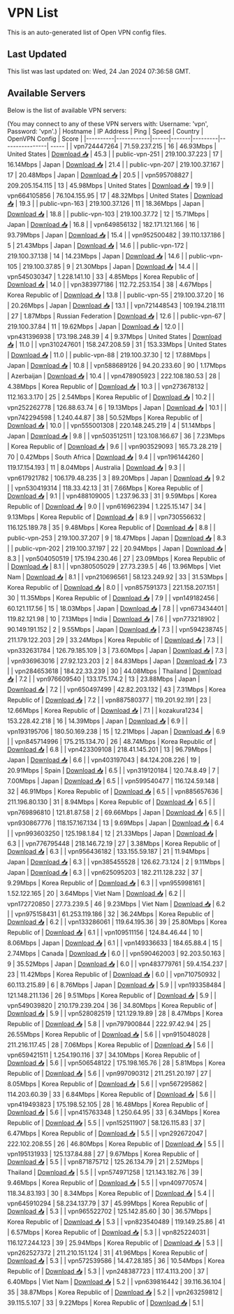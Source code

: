 # VPN List

This is an auto-generated list of Open VPN config files.

## Last Updated

This list was last updated on: Wed, 24 Jan 2024 07:36:58 GMT.

## Available Servers

Below is the list of available VPN servers:

(You may connect to any of these VPN servers with: Username: 'vpn', Password: 'vpn'.)
| Hostname | IP Address | Ping | Speed | Country | OpenVPN Config | Score |
|----------|------------|------|-------|---------|----------------| ----- |
| vpn724447264 | 71.59.237.215 | 16 | 46.93Mbps | United States | [Download 📥](./configs/server_0_US.ovpn) | 45.3 |
| public-vpn-251 | 219.100.37.223 | 17 | 16.14Mbps | Japan | [Download 📥](./configs/server_1_JP.ovpn) | 21.4 |
| public-vpn-207 | 219.100.37.167 | 17 | 20.48Mbps | Japan | [Download 📥](./configs/server_2_JP.ovpn) | 20.5 |
| vpn595708827 | 209.205.154.115 | 13 | 45.98Mbps | United States | [Download 📥](./configs/server_3_US.ovpn) | 19.9 |
| vpn664105856 | 76.104.155.95 | 17 | 48.32Mbps | United States | [Download 📥](./configs/server_4_US.ovpn) | 19.3 |
| public-vpn-163 | 219.100.37.126 | 11 | 18.36Mbps | Japan | [Download 📥](./configs/server_5_JP.ovpn) | 18.8 |
| public-vpn-103 | 219.100.37.72 | 12 | 15.71Mbps | Japan | [Download 📥](./configs/server_6_JP.ovpn) | 16.8 |
| vpn649856132 | 182.171.121.166 | 16 | 93.79Mbps | Japan | [Download 📥](./configs/server_7_JP.ovpn) | 15.4 |
| vpn952500482 | 39.110.137.186 | 5 | 21.43Mbps | Japan | [Download 📥](./configs/server_8_JP.ovpn) | 14.6 |
| public-vpn-172 | 219.100.37.138 | 14 | 14.23Mbps | Japan | [Download 📥](./configs/server_9_JP.ovpn) | 14.6 |
| public-vpn-105 | 219.100.37.85 | 9 | 21.30Mbps | Japan | [Download 📥](./configs/server_10_JP.ovpn) | 14.4 |
| vpn545030347 | 1.228.141.10 | 33 | 4.85Mbps | Korea Republic of | [Download 📥](./configs/server_11_KR.ovpn) | 14.0 |
| vpn383977186 | 112.72.253.154 | 38 | 4.67Mbps | Korea Republic of | [Download 📥](./configs/server_12_KR.ovpn) | 13.8 |
| public-vpn-55 | 219.100.37.20 | 16 | 20.26Mbps | Japan | [Download 📥](./configs/server_13_JP.ovpn) | 13.1 |
| vpn721448543 | 109.194.218.111 | 27 | 1.87Mbps | Russian Federation | [Download 📥](./configs/server_14_RU.ovpn) | 12.6 |
| public-vpn-67 | 219.100.37.84 | 11 | 19.62Mbps | Japan | [Download 📥](./configs/server_15_JP.ovpn) | 12.0 |
| vpn431396938 | 173.198.248.39 | 4 | 9.37Mbps | United States | [Download 📥](./configs/server_16_US.ovpn) | 11.0 |
| vpn310247601 | 158.247.208.59 | 31 | 153.33Mbps | United States | [Download 📥](./configs/server_17_US.ovpn) | 11.0 |
| public-vpn-88 | 219.100.37.30 | 12 | 17.88Mbps | Japan | [Download 📥](./configs/server_18_JP.ovpn) | 10.8 |
| vpn588689126 | 94.20.233.60 | 90 | 1.17Mbps | Azerbaijan | [Download 📥](./configs/server_19_AZ.ovpn) | 10.4 |
| vpn478905923 | 222.108.180.53 | 28 | 4.38Mbps | Korea Republic of | [Download 📥](./configs/server_20_KR.ovpn) | 10.3 |
| vpn273678132 | 112.163.3.170 | 25 | 2.54Mbps | Korea Republic of | [Download 📥](./configs/server_21_KR.ovpn) | 10.2 |
| vpn252262778 | 126.88.63.74 | 6 | 19.13Mbps | Japan | [Download 📥](./configs/server_22_JP.ovpn) | 10.1 |
| vpn742294598 | 1.240.44.87 | 38 | 50.52Mbps | Korea Republic of | [Download 📥](./configs/server_23_KR.ovpn) | 10.0 |
| vpn555001308 | 220.148.245.219 | 4 | 51.14Mbps | Japan | [Download 📥](./configs/server_24_JP.ovpn) | 9.8 |
| vpn503512511 | 123.108.166.67 | 36 | 7.23Mbps | Korea Republic of | [Download 📥](./configs/server_25_KR.ovpn) | 9.6 |
| vpn903529093 | 165.73.28.219 | 70 | 0.42Mbps | South Africa | [Download 📥](./configs/server_26_ZA.ovpn) | 9.4 |
| vpn196144260 | 119.17.154.193 | 11 | 8.04Mbps | Australia | [Download 📥](./configs/server_27_AU.ovpn) | 9.3 |
| vpn617921782 | 106.179.48.235 | 3 | 89.20Mbps | Japan | [Download 📥](./configs/server_28_JP.ovpn) | 9.2 |
| vpn530419314 | 118.33.42.13 | 31 | 7.66Mbps | Korea Republic of | [Download 📥](./configs/server_29_KR.ovpn) | 9.1 |
| vpn488109005 | 1.237.96.33 | 31 | 9.59Mbps | Korea Republic of | [Download 📥](./configs/server_30_KR.ovpn) | 9.0 |
| vpn616962394 | 1.225.15.147 | 34 | 9.13Mbps | Korea Republic of | [Download 📥](./configs/server_31_KR.ovpn) | 8.9 |
| vpn730556632 | 116.125.189.78 | 35 | 9.48Mbps | Korea Republic of | [Download 📥](./configs/server_32_KR.ovpn) | 8.8 |
| public-vpn-253 | 219.100.37.207 | 9 | 18.47Mbps | Japan | [Download 📥](./configs/server_33_JP.ovpn) | 8.3 |
| public-vpn-202 | 219.100.37.197 | 22 | 20.94Mbps | Japan | [Download 📥](./configs/server_34_JP.ovpn) | 8.3 |
| vpn504050519 | 175.194.230.46 | 27 | 23.09Mbps | Korea Republic of | [Download 📥](./configs/server_35_KR.ovpn) | 8.1 |
| vpn380505029 | 27.73.239.5 | 46 | 13.96Mbps | Viet Nam | [Download 📥](./configs/server_36_VN.ovpn) | 8.1 |
| vpn210696561 | 58.123.249.92 | 33 | 31.53Mbps | Korea Republic of | [Download 📥](./configs/server_37_KR.ovpn) | 8.0 |
| vpn857591373 | 221.158.207.151 | 30 | 11.35Mbps | Korea Republic of | [Download 📥](./configs/server_38_KR.ovpn) | 7.9 |
| vpn149182456 | 60.121.117.56 | 15 | 18.03Mbps | Japan | [Download 📥](./configs/server_39_JP.ovpn) | 7.8 |
| vpn673434401 | 119.82.121.98 | 10 | 7.13Mbps | India | [Download 📥](./configs/server_40_IN.ovpn) | 7.6 |
| vpn773218902 | 90.149.191.152 | 2 | 9.55Mbps | Japan | [Download 📥](./configs/server_41_JP.ovpn) | 7.3 |
| vpn594238745 | 211.179.122.203 | 29 | 33.24Mbps | Korea Republic of | [Download 📥](./configs/server_42_KR.ovpn) | 7.3 |
| vpn332631784 | 126.79.185.109 | 3 | 73.60Mbps | Japan | [Download 📥](./configs/server_43_JP.ovpn) | 7.3 |
| vpn936963016 | 27.92.123.203 | 2 | 84.83Mbps | Japan | [Download 📥](./configs/server_44_JP.ovpn) | 7.3 |
| vpn284653618 | 184.22.33.239 | 30 | 44.08Mbps | Thailand | [Download 📥](./configs/server_45_TH.ovpn) | 7.2 |
| vpn976609540 | 133.175.174.2 | 13 | 23.88Mbps | Japan | [Download 📥](./configs/server_46_JP.ovpn) | 7.2 |
| vpn650497499 | 42.82.203.132 | 43 | 7.31Mbps | Korea Republic of | [Download 📥](./configs/server_47_KR.ovpn) | 7.2 |
| vpn887580377 | 119.201.92.191 | 23 | 12.66Mbps | Korea Republic of | [Download 📥](./configs/server_48_KR.ovpn) | 7.1 |
| kozakura1234 | 153.228.42.218 | 16 | 14.39Mbps | Japan | [Download 📥](./configs/server_49_JP.ovpn) | 6.9 |
| vpn193195706 | 180.50.169.238 | 15 | 12.21Mbps | Japan | [Download 📥](./configs/server_50_JP.ovpn) | 6.9 |
| vpn845714996 | 175.215.134.70 | 26 | 48.74Mbps | Korea Republic of | [Download 📥](./configs/server_51_KR.ovpn) | 6.8 |
| vpn423309108 | 218.41.145.201 | 13 | 96.79Mbps | Japan | [Download 📥](./configs/server_52_JP.ovpn) | 6.6 |
| vpn403197043 | 84.124.208.226 | 19 | 20.91Mbps | Spain | [Download 📥](./configs/server_53_ES.ovpn) | 6.5 |
| vpn319120184 | 120.74.8.49 | 7 | 7.00Mbps | Japan | [Download 📥](./configs/server_54_JP.ovpn) | 6.5 |
| vpn599540477 | 116.124.59.148 | 32 | 46.91Mbps | Korea Republic of | [Download 📥](./configs/server_55_KR.ovpn) | 6.5 |
| vpn885657636 | 211.196.80.130 | 31 | 8.94Mbps | Korea Republic of | [Download 📥](./configs/server_56_KR.ovpn) | 6.5 |
| vpn769896810 | 121.81.87.58 | 2 | 69.66Mbps | Japan | [Download 📥](./configs/server_57_JP.ovpn) | 6.5 |
| vpn930867776 | 118.157.167.134 | 13 | 9.69Mbps | Japan | [Download 📥](./configs/server_58_JP.ovpn) | 6.4 |
| vpn993603250 | 125.198.1.84 | 12 | 21.33Mbps | Japan | [Download 📥](./configs/server_59_JP.ovpn) | 6.3 |
| vpn776795448 | 218.146.72.19 | 27 | 3.38Mbps | Korea Republic of | [Download 📥](./configs/server_60_KR.ovpn) | 6.3 |
| vpn956436182 | 133.155.59.187 | 21 | 11.94Mbps | Japan | [Download 📥](./configs/server_61_JP.ovpn) | 6.3 |
| vpn385455528 | 126.62.73.124 | 2 | 9.11Mbps | Japan | [Download 📥](./configs/server_62_JP.ovpn) | 6.3 |
| vpn625095203 | 182.211.128.232 | 37 | 9.29Mbps | Korea Republic of | [Download 📥](./configs/server_63_KR.ovpn) | 6.3 |
| vpn955998161 | 1.52.122.165 | 20 | 3.64Mbps | Viet Nam | [Download 📥](./configs/server_64_VN.ovpn) | 6.2 |
| vpn172720850 | 27.73.239.5 | 46 | 9.23Mbps | Viet Nam | [Download 📥](./configs/server_65_VN.ovpn) | 6.2 |
| vpn975158431 | 61.253.119.186 | 32 | 36.24Mbps | Korea Republic of | [Download 📥](./configs/server_66_KR.ovpn) | 6.2 |
| vpn133286061 | 119.64.195.36 | 39 | 25.80Mbps | Korea Republic of | [Download 📥](./configs/server_67_KR.ovpn) | 6.1 |
| vpn109511156 | 124.84.46.44 | 10 | 8.06Mbps | Japan | [Download 📥](./configs/server_68_JP.ovpn) | 6.1 |
| vpn149336633 | 184.65.88.4 | 15 | 2.74Mbps | Canada | [Download 📥](./configs/server_69_CA.ovpn) | 6.0 |
| vpn590462003 | 92.203.50.163 | 9 | 35.52Mbps | Japan | [Download 📥](./configs/server_70_JP.ovpn) | 6.0 |
| vpn483779761 | 59.4.154.237 | 23 | 11.42Mbps | Korea Republic of | [Download 📥](./configs/server_71_KR.ovpn) | 6.0 |
| vpn710750932 | 60.113.215.89 | 6 | 8.76Mbps | Japan | [Download 📥](./configs/server_72_JP.ovpn) | 5.9 |
| vpn193358484 | 121.148.211.136 | 26 | 9.51Mbps | Korea Republic of | [Download 📥](./configs/server_73_KR.ovpn) | 5.9 |
| vpn549039820 | 210.179.239.204 | 36 | 34.80Mbps | Korea Republic of | [Download 📥](./configs/server_74_KR.ovpn) | 5.9 |
| vpn528082519 | 121.129.19.89 | 28 | 8.47Mbps | Korea Republic of | [Download 📥](./configs/server_75_KR.ovpn) | 5.8 |
| vpn797900844 | 222.97.42.94 | 25 | 26.55Mbps | Korea Republic of | [Download 📥](./configs/server_76_KR.ovpn) | 5.6 |
| vpn915048028 | 211.216.117.45 | 28 | 7.06Mbps | Korea Republic of | [Download 📥](./configs/server_77_KR.ovpn) | 5.6 |
| vpn659421511 | 1.254.190.116 | 37 | 34.10Mbps | Korea Republic of | [Download 📥](./configs/server_78_KR.ovpn) | 5.6 |
| vpn506548122 | 175.198.165.76 | 28 | 5.81Mbps | Korea Republic of | [Download 📥](./configs/server_79_KR.ovpn) | 5.6 |
| vpn997090312 | 211.251.20.197 | 27 | 8.05Mbps | Korea Republic of | [Download 📥](./configs/server_80_KR.ovpn) | 5.6 |
| vpn567295862 | 114.203.60.39 | 33 | 6.84Mbps | Korea Republic of | [Download 📥](./configs/server_81_KR.ovpn) | 5.6 |
| vpn419493823 | 175.198.52.105 | 28 | 16.48Mbps | Korea Republic of | [Download 📥](./configs/server_82_KR.ovpn) | 5.6 |
| vpn415763348 | 1.250.64.95 | 33 | 6.34Mbps | Korea Republic of | [Download 📥](./configs/server_83_KR.ovpn) | 5.5 |
| vpn152511907 | 58.126.115.83 | 37 | 6.47Mbps | Korea Republic of | [Download 📥](./configs/server_84_KR.ovpn) | 5.5 |
| vpn292672047 | 222.102.208.55 | 26 | 46.80Mbps | Korea Republic of | [Download 📥](./configs/server_85_KR.ovpn) | 5.5 |
| vpn195131933 | 125.137.84.88 | 27 | 9.67Mbps | Korea Republic of | [Download 📥](./configs/server_86_KR.ovpn) | 5.5 |
| vpn871875712 | 125.26.134.79 | 21 | 2.52Mbps | Thailand | [Download 📥](./configs/server_87_TH.ovpn) | 5.5 |
| vpn574971258 | 121.143.182.76 | 39 | 9.46Mbps | Korea Republic of | [Download 📥](./configs/server_88_KR.ovpn) | 5.5 |
| vpn409770574 | 118.34.83.193 | 30 | 8.34Mbps | Korea Republic of | [Download 📥](./configs/server_89_KR.ovpn) | 5.4 |
| vpn645910294 | 58.234.137.79 | 37 | 45.99Mbps | Korea Republic of | [Download 📥](./configs/server_90_KR.ovpn) | 5.3 |
| vpn965522702 | 125.142.85.60 | 30 | 36.57Mbps | Korea Republic of | [Download 📥](./configs/server_91_KR.ovpn) | 5.3 |
| vpn823540489 | 119.149.25.86 | 41 | 6.57Mbps | Korea Republic of | [Download 📥](./configs/server_92_KR.ovpn) | 5.3 |
| vpn825224031 | 116.127.244.123 | 39 | 25.94Mbps | Korea Republic of | [Download 📥](./configs/server_93_KR.ovpn) | 5.3 |
| vpn262527372 | 211.210.151.124 | 31 | 41.96Mbps | Korea Republic of | [Download 📥](./configs/server_94_KR.ovpn) | 5.3 |
| vpn572539586 | 14.47.28.185 | 36 | 10.54Mbps | Korea Republic of | [Download 📥](./configs/server_95_KR.ovpn) | 5.3 |
| vpn248387723 | 117.4.113.200 | 37 | 6.40Mbps | Viet Nam | [Download 📥](./configs/server_96_VN.ovpn) | 5.2 |
| vpn639816442 | 39.116.36.104 | 35 | 38.87Mbps | Korea Republic of | [Download 📥](./configs/server_97_KR.ovpn) | 5.2 |
| vpn263259812 | 39.115.5.107 | 33 | 9.22Mbps | Korea Republic of | [Download 📥](./configs/server_98_KR.ovpn) | 5.1 |
